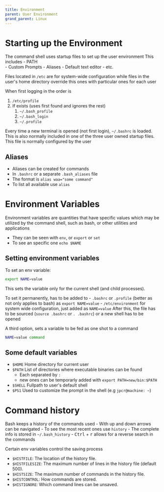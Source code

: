 ```yaml
---
title: Environment
parent: User Environment
grand_parent: Linux
---
```


# Starting up the Environment

The command shell uses startup files to set up the user environment
This includes
    - PATH    
    - Custom Prompts
    - Aliases
    - Default text editor
    - etc.

Files located in `/etc` are for system-wide configuration while files in the user's home directory override this ones with particular ones for each user

When first logging in the order is
1. `/etc/profile`
2. If exists (uses first found and ignores the rest)
   1. `~/.bash_profile`
   2. `~/.bash_login`
   3. `~/.profile`

Every time a new terminal is opened (not first login), `~/.bashrc` is loaded. This is also normally included in one of the three user owned startup files. This file is normally configured by the user

## Aliases

- Aliases can be created for commands
- In `.bashrc` or a separate `.bash_aliases` file
- The format is `alias waa="some command"`
- To list all available use `alias`

# Environment Variables

Environment variables are quantities that have specific values which may be utilized by the command shell, such as bash, or other utilities and applications

- They can be seen with `env`, or `export` or `set`
- To see an specific one `echo $NAME`

## Setting environment variables

To set an env variable:
```bash
export NAME=value
```
This sets the variable only for the current shell (and child processes).


To set it permanently, has to be added to
    - `.bashrc` or `.profile` (better as not only applies to bash) as `export NAME=value`
    - `/etc/environment` for system wide configuration, just added as `NAME=value`
After this, the file has to be sourced (`source .bashrc` or `. .bashrc`) or a new shell has to be opened

A third option, sets a variable to be fed as one shot to a command
```bash
NAME=value command
```

## Some default variables
- `$HOME` Home directory for current user
- `$PATH` List of directories where executable binaries can be found
    - Each separated by `:`
    - new ones can be temporarly added with `export PATH=new/bin:$PATH`
- `$SHELL` Fullpath to user's default shell
- `$PS1` Used to customize the prompt in the shell (e.g `jpcr@machine: ~`)


# Command history

Bash keeps a history of the commands used
    - With up and down arrows can be navigated
    - To see the most recent ones use `history`
    - The complete info is stored in `~/.bash_history`
    - <kbd>Ctrl</kbd> + <kbd>r</kbd> allows for a reverse search in the commands
    
Certain env variables control the saving process
- `$HISTFILE`: The location of the history file.
- `$HISTFILESIZE`: The maximum number of lines in the history file (default 500).
- `$HISTSIZE`: The maximum number of commands in the history file.
- `$HISTCONTROL`: How commands are stored.
- `$HISTIGNORE`: Which command lines can be unsaved.